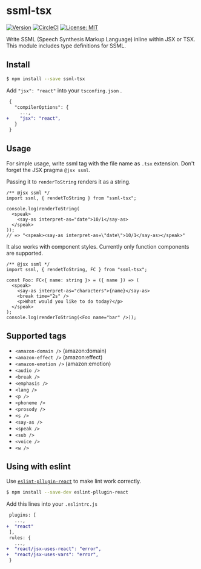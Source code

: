 # ssml-tsx
[![Version](https://img.shields.io/npm/v/ssml-tsx.svg)](https://www.npmjs.com/package/ssml-tsx)
[![CircleCI](https://circleci.com/gh/jubilee-works/ssml-tsx.svg?style=shield)](https://circleci.com/gh/jubilee-works/ssml-tsx)
[![License: MIT](https://img.shields.io/badge/License-MIT-yellow.svg)](#)

Write SSML (Speech Synthesis Markup Language) inline within JSX or TSX.
This module includes type definitions for SSML.

## Install

```sh
$ npm install --save ssml-tsx
```

Add `"jsx": "react"` into your `tsconfing.json` .

```diff
 {
   "compilerOptions": {
     ...,
+    "jsx": "react",
   }
 }
```

## Usage

For simple usage, write ssml tag with the file name as `.tsx` extension. Don't forget the JSX pragma `@jsx ssml`.

Passing it to `renderToString` renders it as a string.

```tsx
/** @jsx ssml */
import ssml, { rendetToString } from "ssml-tsx";

console.log(renderToString(
  <speak>
    <say-as interpret-as="date">10/1</say-as>
  </speak>
));
// => "<speak><say-as interpret-as=\"date\">10/1</say-as></speak>"
```

It also works with component styles. Currently only function components are supported.

```tsx
/** @jsx ssml */
import ssml, { rendetToString, FC } from "ssml-tsx";

const Foo: FC<{ name: string }> = ({ name }) => (
  <speak>
    <say-as interpret-as="characters">{name}</say-as>
    <break time="2s" />
    <p>What would you like to do today?</p>
  </speak>
);
console.log(renderToString(<Foo name="bar" />));
```

## Supported tags

- `<amazon-domain />` (amazon:domain)
- `<amazon-effect />` (amazon:effect)
- `<amazon-emotion />` (amazon:emotion)
- `<audio />`
- `<break />`
- `<emphasis />`
- `<lang />`
- `<p />`
- `<phoneme />`
- `<prosody />`
- `<s />`
- `<say-as />`
- `<speak />`
- `<sub />`
- `<voice />`
- `<w />`

## Using with eslint

Use [`eslint-pllugin-react`](https://github.com/yannickcr/eslint-plugin-react) to make lint work correctly.

```sh
$ npm install --save-dev eslint-pllugin-react
```

Add this lines into your `.eslintrc.js`
```diff
 plugins: [
   ...,
+  "react"
 ],
 rules: {
   ...,
+  "react/jsx-uses-react": "error",
+  "react/jsx-uses-vars": "error",
 }

```
